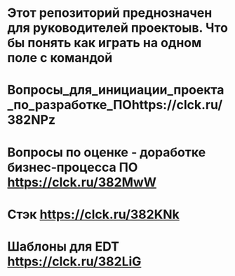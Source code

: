 # Этот репозиторий преднозначен для руководителей проектоыв. Что бы понять как играть на одном поле с командой
# Вопросы_для_инициации_проекта_по_разработке_ПОhttps://clck.ru/382NPz
# Вопросы по оценке ‐ доработке бизнес‐процесса ПО https://clck.ru/382MwW
# Стэк https://clck.ru/382KNk
# Шаблоны для EDT https://clck.ru/382LiG
